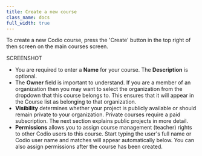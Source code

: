 ```yaml
---
title: Create a new course
class_name: docs
full_width: true
---
```


To create a new Codio course, press the 'Create' button in the top right of then screen on the main courses screen.

SCREENSHOT

- You are required to enter a **Name** for your course. The **Description** is optional.
- The **Owner** field is important to understand. If you are a member of an organization then you may want to select the organization from the dropdown that this course belongs to. This ensures that it will appear in the Course list as belonging to that organization.
- **Visibility** determines whether your project is publicly available or should remain private to your organization. Private courses require a paid subscription. The next section explains public projects in more detail.
- **Permissions** allows you to assign course management (teacher) rights to other Codio users to this course. Start typing the user's full name or Codio user name and matches will appear automatically below. You can also assign permissions after the course has been created. 

